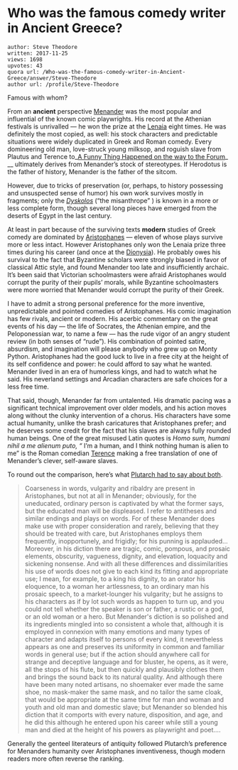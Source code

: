 # Who was the famous comedy writer in Ancient Greece?

	author: Steve Theodore
	written: 2017-11-25
	views: 1698
	upvotes: 43
	quora url: /Who-was-the-famous-comedy-writer-in-Ancient-Greece/answer/Steve-Theodore
	author url: /profile/Steve-Theodore


Famous with whom?

From an __ancient__  perspective [Menander](http://www.theatrehistory.com/ancient/menander001.html) was the most popular and influential of the known comic playwrights. His record at the Athenian festivals is unrivalled — he won the prize at the [Lenaia](http://www.theposthole.org/read/article/314) eight times. He was definitely the most copied, as well: his stock characters and predictable situations were widely duplicated in Greek and Roman comedy. Every domineering old man, love-struck young milksop, and roguish slave from Plautus and Terence to_[A Funny Thing Happened on the way to the Forum](https://www.rottentomatoes.com/m/funny_thing_happened_on_the_way_to_the_forum/)_ __ ultimately derives from Menander’s stock of stereotypes. If Herodotus is the father of history, Menander is the father of the sitcom.

However, due to tricks of preservation (or, perhaps, to history possessing and unsuspected sense of humor) his own work survives mostly in fragments; only the _[Dyskolos](http://www.ancient-literature.com/greece_menander_dyskolos.html)_ [ ](http://www.ancient-literature.com/greece_menander_dyskolos.html)(“the misanthrope” ) is known in a more or less complete form, though several long pieces have emerged from the deserts of Egypt in the last century.

At least in part because of the surviving texts __modern__  studies of Greek comedy are dominated by [Aristophanes](http://www.ancient-literature.com/greece_aristophanes.html) — eleven of whose plays survive more or less intact. However Aristophanes only won the Lenaia prize three times during his career (and once at the [Dionysia](https://en.wikipedia.org/wiki/Dionysia)). He probably owes his survival to the fact that Byzantine scholars were strongly biased in favor of classical Attic style, and found Menander too late and insufficiently archaic. It’s been said that Victorian schoolmasters were afraid Aristophanes would corrupt the purity of their pupils’ morals, while Byzantine schoolmasters were more worried that Menander would corrupt the purity of their Greek.

I have to admit a strong personal preference for the more inventive, unpredictable and pointed comedies of Aristophanes. His comic imagination has few rivals, ancient or modern. His acerbic commentary on the great events of his day — the life of Socrates, the Athenian empire, and the Peloponessian war, to name a few — has the rude vigor of an angry student review (in both senses of “rude”). His combination of pointed satire, absurdism, and imagination will please anybody who grew up on Monty Python. Aristophanes had the good luck to live in a free city at the height of its self confidence and power: he could afford to say what he wanted. Menander lived in an era of humorless kings, and had to watch what he said. His neverland settings and Arcadian characters are safe choices for a less free time.

That said, though, Menander far from untalented. His dramatic pacing was a significant technical improvement over older models, and his action moves along without the clunky intervention of a chorus. His characters have some actual humanity, unlike the brash caricatures that Aristophanes prefer; and he deserves some credit for the fact that his slaves are always fully rounded human beings. One of the great misused Latin quotes is _Homo sum, humani nihil a me alienum puto, “_ I’m a human, and I think nothing human is alien to me” is the Roman comedian [Terence](https://en.wikipedia.org/wiki/Terence) making a free translation of one of Menander’s clever, self-aware slaves.

To round out the comparison, here’s what [Plutarch had to say about both](https://archive.org/stream/moraliainfifteen10plutuoft#page/462/mode/2up).

> Coarseness in words, vulgarity and ribaldry are present in Aristophanes, but not at all in Menander; obviously, for the uneducated, ordinary person is captivated by what the former says, but the educated man will be displeased. I refer to antitheses and similar endings and plays on words. For of these Menander does make use with proper consideration and rarely, believing that they should be treated with care, but Aristophanes employs them frequently, inopportunely, and frigidly; for his punning is applauded… Moreover, in his diction there are tragic, comic, pompous, and prosaic elements, obscurity, vagueness, dignity, and elevation, loquacity and sickening nonsense. And with all these differences and dissimilarities his use of words does not give to each kind its fitting and appropriate use; I mean, for example, to a king his dignity, to an orator his eloquence, to a woman her artlessness, to an ordinary man his prosaic speech, to a market-lounger his vulgarity; but he assigns to his characters as if by lot such words as happen to turn up, and you could not tell whether the speaker is son or father, a rustic or a god, or an old woman or a hero. But Menander's diction is so polished and its ingredients mingled into so consistent a whole that, although it is employed in connexion with many emotions and many types of character and adapts itself to persons of every kind, it nevertheless appears as one and preserves its uniformity in common and familiar words in general use; but if the action should anywhere call for strange and deceptive language and for bluster, he opens, as it were, all the stops of his flute, but then quickly and plausibly clothes them and brings the sound back to its natural quality. And although there have been many noted artisans, no shoemaker ever made the same shoe, no mask-maker the same mask, and no tailor the same cloak, that would be appropriate at the same time for man and woman and youth and old man and domestic slave; but Menander so blended his diction that it comports with every nature, disposition, and age, and he did this although he entered upon his career while still a young man and died at the height of his powers as playwright and poet….

Generally the genteel literateurs of antiquity followed Plutarch’s preference for Menanders humanity over Aristophanes inventiveness, though modern readers more often reverse the ranking.

